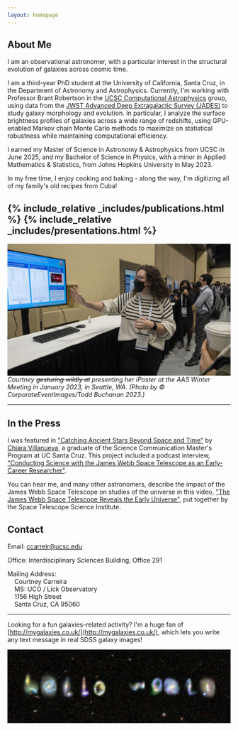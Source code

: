 ```yaml
---
layout: homepage
---
```


## About Me

I am an observational astronomer, with a particular interest in the structural evolution of galaxies across cosmic time.

I am a third-year PhD student at the University of California, Santa Cruz, in the Department of Astronomy and Astrophysics. Currently, I'm working with Professor Brant Robertson in the [UCSC Computational Astrophysics](https://robertson.sites.ucsc.edu/) group, using data from the [JWST Advanced Deep Extragalactic Survey (JADES)](https://jades-survey.github.io/) to study galaxy morphology and evolution. In particular, I analyze the surface brightness profiles of galaxies across a wide range of redshifts, using GPU-enabled Markov chain Monte Carlo methods to maximize on statistical robustness while maintaining computational efficiency.

<!-- I'm also working with Eric Koch and Sarah Jeffreson at the Center for Astrophysics \| Harvard & Smithsonian on a project studying the effect of spiral structure on molecular cloud and star formation, which I started as a [SAO Astronomy REU](https://www.cfa.harvard.edu/opportunities/graduate-undergraduate-programs/reu-summer-intern-program) intern in Summer 2022. -->

I earned my Master of Science in Astronomy & Astrophysics from UCSC in June 2025, and my Bachelor of Science in Physics, with a minor in Applied Mathematics & Statistics, from Johns Hopkins University in May 2023.

In my free time, I enjoy cooking and baking - along the way, I'm digitizing all of my family's old recipes from Cuba!

{% include_relative _includes/publications.html %}
{% include_relative _includes/presentations.html %}
---

<img src="./assets/img/aas2023_1.jpg"
     alt="Courtney Carreira during her iPoster presentation at the AAS Winter Meeting in January 2023. She is wearing a white and black striped sweater, and gesturing at the screen behind her which displays her iPoster."
     style="float: left; margin-right: 10px;" />
*Courtney ~~gesturing wildly at~~ presenting her iPoster at the AAS Winter Meeting in January 2023, in Seattle, WA. (Photo by © CorporateEventImages/Todd Buchanan 2023.)*

---

<!-- ## Research

include link to ADS again

## Outreach & Teaching -->

## In the Press

I was featured in ["Catching Ancient Stars Beyond Space and Time"](https://ucscsciencenotes.com/feature/catching-ancient-stars-beyond-space-and-time/) by [Chiara Villanueva](https://www.chiaravillanueva.com/), a graduate of the Science Communication Master's Program at UC Santa Cruz. This project included a podcast interview, ["Conducting Science with the James Webb Space Telescope as an Early-Career Researcher"](https://soundcloud.com/scicom-slugs/conducting-science-with-jwst-as-an-early-career-researcher?in=scicom-slugs/sets/scicom-podcasts-2020-2022&si=814391b9e52c41189ccf59a323bb1d13&utm_source=clipboard&utm_medium=text&utm_campaign=social_sharing).

You can hear me, and many other astronomers, describe the impact of the James Webb Space Telescope on studies of the universe in this video, ["The James Webb Space Telescope Reveals the Early Universe"](https://www.youtube.com/watch?v=gCiVrAFz9P0), put together by the Space Telescope Science Institute.

## Contact

Email: [ccarreir@ucsc.edu](mailto:ccarreir@ucsc.edu)

Office: Interdisciplinary Sciences Building, Office 291

Mailing Address: <br>
&nbsp; &nbsp; Courtney Carreira <br>
&nbsp; &nbsp; MS: UCO / Lick Observatory <br>
&nbsp; &nbsp; 1156 High Street <br>
&nbsp; &nbsp; Santa Cruz, CA 95060

<!-- Science Digest info, info in layman's terms and contact about public talks -->

---
Looking for a fun galaxies-related activity? I'm a huge fan of [http://mygalaxies.co.uk/](http://mygalaxies.co.uk/), which lets you write any text message in real SDSS galaxy images!

<img src="./assets/img/helloworld.png"
     alt="SDSS galaxis spelling out 'hello world'."
     style="float: left; margin-right: 10px;" />
